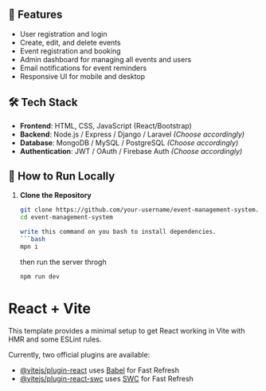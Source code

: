 

## 🌟 Features

- User registration and login
- Create, edit, and delete events
- Event registration and booking
- Admin dashboard for managing all events and users
- Email notifications for event reminders
- Responsive UI for mobile and desktop

## 🛠️ Tech Stack

- **Frontend**: HTML, CSS, JavaScript (React/Bootstrap)
- **Backend**: Node.js / Express / Django / Laravel *(Choose accordingly)*
- **Database**: MongoDB / MySQL / PostgreSQL *(Choose accordingly)*
- **Authentication**: JWT / OAuth / Firebase Auth *(Choose accordingly)*

## 🚀 How to Run Locally

1. **Clone the Repository**
   ```bash
   git clone https://github.com/your-username/event-management-system.git
   cd event-management-system

   write this command on you bash to install dependencies.
   ```bash
   mpn i
   ```
   then run the server throgh
   ```bash
   npm run dev
   ```


# React + Vite

This template provides a minimal setup to get React working in Vite with HMR and some ESLint rules.

Currently, two official plugins are available:

- [@vitejs/plugin-react](https://github.com/vitejs/vite-plugin-react/blob/main/packages/plugin-react/README.md) uses [Babel](https://babeljs.io/) for Fast Refresh
- [@vitejs/plugin-react-swc](https://github.com/vitejs/vite-plugin-react-swc) uses [SWC](https://swc.rs/) for Fast Refresh
#
